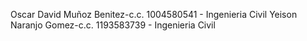Oscar David Muñoz Benitez-c.c. 1004580541 - Ingenieria Civil
Yeison Naranjo Gomez-c.c. 1193583739 - Ingenieria Civil

